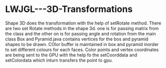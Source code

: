 # LWJGL---3D-Transformations

Shape 3D does the transformation with the help of setRotate method.
There are two set Rotate methods in the shape 3d. one is for passing matrix from the class and the other on is for passing angle and rotation from the main class
Box and Pyramid.java contains vertices for the bos and pyramid shapes to be drawn.
COlor buffer is maintained in box and pyramid inorder to set different colours for each faces.
Color points and vertex coordinates are being sent to the GPU with the help fo the setCoorddata and setColordata which inturn
transfers the point to gpu.
